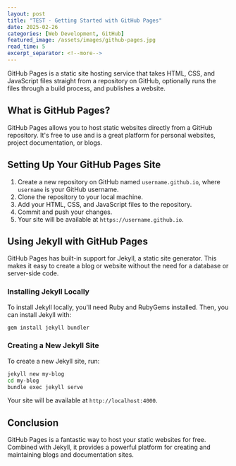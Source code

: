 ```yaml
---
layout: post
title: "TEST - Getting Started with GitHub Pages"
date: 2025-02-26
categories: [Web Development, GitHub]
featured_image: /assets/images/github-pages.jpg
read_time: 5
excerpt_separator: <!--more-->
---
```


GitHub Pages is a static site hosting service that takes HTML, CSS, and JavaScript files straight from a repository on GitHub, optionally runs the files through a build process, and publishes a website.

<!--more-->
  

## What is GitHub Pages?

GitHub Pages allows you to host static websites directly from a GitHub repository. It's free to use and is a great platform for personal websites, project documentation, or blogs.
  

## Setting Up Your GitHub Pages Site

1. Create a new repository on GitHub named `username.github.io`, where `username` is your GitHub username.
2. Clone the repository to your local machine.
3. Add your HTML, CSS, and JavaScript files to the repository.
4. Commit and push your changes.
5. Your site will be available at `https://username.github.io`.

## Using Jekyll with GitHub Pages

GitHub Pages has built-in support for Jekyll, a static site generator. This makes it easy to create a blog or website without the need for a database or server-side code.

### Installing Jekyll Locally

To install Jekyll locally, you'll need Ruby and RubyGems installed. Then, you can install Jekyll with:

```bash
gem install jekyll bundler
```

### Creating a New Jekyll Site

To create a new Jekyll site, run:

```bash
jekyll new my-blog
cd my-blog
bundle exec jekyll serve
```

Your site will be available at `http://localhost:4000`.
  
  
## Conclusion

GitHub Pages is a fantastic way to host your static websites for free. Combined with Jekyll, it provides a powerful platform for creating and maintaining blogs and documentation sites.
